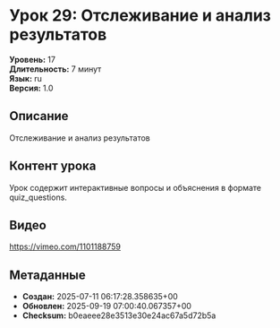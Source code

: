 # Урок 29: Отслеживание и анализ результатов

**Уровень:** 17  
**Длительность:** 7 минут  
**Язык:** ru  
**Версия:** 1.0  

## Описание
Отслеживание и анализ результатов

## Контент урока
Урок содержит интерактивные вопросы и объяснения в формате quiz_questions.

## Видео
https://vimeo.com/1101188759

## Метаданные
- **Создан:** 2025-07-11 06:17:28.358635+00
- **Обновлен:** 2025-09-19 07:00:40.067357+00
- **Checksum:** b0eaeee28e3513e30e24ac67a5d72b5a
